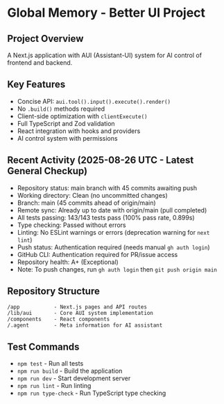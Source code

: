 # Global Memory - Better UI Project

## Project Overview
A Next.js application with AUI (Assistant-UI) system for AI control of frontend and backend.

## Key Features
- Concise API: `aui.tool().input().execute().render()`
- No `.build()` methods required
- Client-side optimization with `clientExecute()`
- Full TypeScript and Zod validation
- React integration with hooks and providers
- AI control system with permissions

## Recent Activity (2025-08-26 UTC - Latest General Checkup)
- Repository status: main branch with 45 commits awaiting push
- Working directory: Clean (no uncommitted changes)  
- Branch: main (45 commits ahead of origin/main)
- Remote sync: Already up to date with origin/main (pull completed)
- All tests passing: 143/143 tests pass (100% pass rate, 0.899s)
- Type checking: Passed without errors
- Linting: No ESLint warnings or errors (deprecation warning for `next lint`)
- Push status: Authentication required (needs manual `gh auth login`)
- GitHub CLI: Authentication required for PR/issue access
- Repository health: A+ (Exceptional)
- Note: To push changes, run `gh auth login` then `git push origin main`

## Repository Structure
```
/app           - Next.js pages and API routes
/lib/aui       - Core AUI system implementation
/components    - React components
/.agent        - Meta information for AI assistant
```

## Test Commands
- `npm test` - Run all tests
- `npm run build` - Build the application
- `npm run dev` - Start development server
- `npm run lint` - Run linting
- `npm run type-check` - Run TypeScript type checking